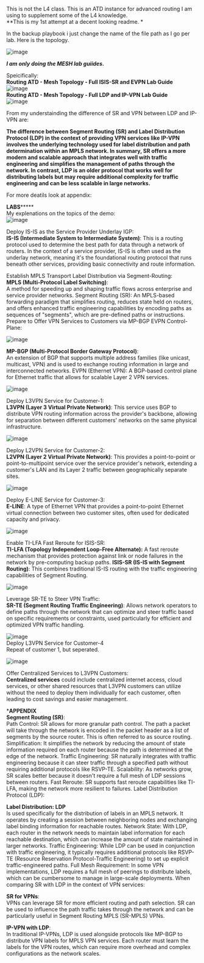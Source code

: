 This is not the L4 class. This is an ATD instance for advanced routing I am using to supplement some of the L4 knowledge.<br>
**This is my 1st attempt at a decent looking readme. *<br>

In the backup playbook i just change the name of the file path as I go per lab. 
Here is the topology.

![image](https://github.com/netsecwiz/AristaL4/assets/123339313/c9b2258b-46e2-4e76-971d-21940e722e47)

_**I am only doing the MESH lab guiides.**_<br>

Speicifically:<br>
**Routing ATD - Mesh Topology - Full ISIS-SR and EVPN Lab Guide**<br>
![image](https://github.com/netsecwiz/AristaL4/assets/123339313/8479682c-cdcd-4cae-a169-37b8a887b34d)<br>
**Routing ATD - Mesh Topology - Full LDP and IP-VPN Lab Guide**<br>
![image](https://github.com/netsecwiz/AristaL4/assets/123339313/908a4342-1fec-40c2-9793-37924a5976a1)<br>


From my understainding the difference of SR and VPN between LDP and IP-VPN are:<br>

**The difference between Segment Routing (SR) and Label Distribution Protocol (LDP) in the context of providing VPN services like IP-VPN involves the underlying technology used for label distribution and path determination within an MPLS network.
In summary, SR offers a more modern and scalable approach that integrates well with traffic engineering and simplifies the management of paths through the network. In contrast, LDP is an older protocol that works well for distributing labels but may require additional complexity for traffic engineering and can be less scalable in large networks.**<br>

For more deatils look at appendix:<br>

************************************LABS*****************************************<br>
My explenations on the topics of the demo:<br>
![image](https://github.com/netsecwiz/AristaL4/assets/123339313/9ae11423-2c16-4209-9a65-34cc6887bb5e)<br>

Deploy IS-IS as the Service Provider Underlay IGP:<br>
**IS-IS (Intermediate System to Intermediate System)**: This is a routing protocol used to determine the best path for data through a network of routers. In the context of a service provider, IS-IS is often used as the underlay network, meaning it's the foundational routing protocol that runs beneath other services, providing basic connectivity and route information.<br>

Establish MPLS Transport Label Distribution via Segment-Routing:<br>
**MPLS (Multi-Protocol Label Switching)**:<br>
 A method for speeding up and shaping traffic flows across enterprise and service provider networks.
Segment Routing (SR): An MPLS-based forwarding paradigm that simplifies routing, reduces state held on routers, and offers enhanced traffic engineering capabilities by encoding paths as sequences of "segments", which are pre-defined paths or instructions.
Prepare to Offer VPN Services to Customers via MP-BGP EVPN Control-Plane:<br>

![image](https://github.com/netsecwiz/AristaL4/assets/123339313/2991bed2-cf62-45fa-af9b-2d709dc9646b)<br>

**MP-BGP (Multi-Protocol Border Gateway Protocol)**: <br>
An extension of BGP that supports multiple address families (like unicast, multicast, VPN) and is used to exchange routing information in large and interconnected networks.
EVPN (Ethernet VPN): A BGP-based control plane for Ethernet traffic that allows for scalable Layer 2 VPN services.<br>

![image](https://github.com/netsecwiz/AristaL4/assets/123339313/6a6f2123-9b2a-4675-a564-55a66626a7fb)<br>

Deploy L3VPN Service for Customer-1:<br>
**L3VPN (Layer 3 Virtual Private Network)**: This service uses BGP to distribute VPN routing information across the provider's backbone, allowing for separation between different customers' networks on the same physical infrastructure.<br>

![image](https://github.com/netsecwiz/AristaL4/assets/123339313/92af0f3b-6510-46f8-9b3d-5d770f962625)<br>

Deploy L2VPN Service for Customer-2:<br>
**L2VPN (Layer 2 Virtual Private Network)**: This provides a point-to-point or point-to-multipoint service over the service provider's network, extending a customer's LAN and its Layer 2 traffic between geographically separate sites.<br>

![image](https://github.com/netsecwiz/AristaL4/assets/123339313/c2a6bcf9-1768-4132-bc18-3463648b3282)<br>

Deploy E-LINE Service for Customer-3:<br>
**E-LINE**: A type of Ethernet VPN that provides a point-to-point Ethernet virtual connection between two customer sites, often used for dedicated capacity and privacy.<br>

![image](https://github.com/netsecwiz/AristaL4/assets/123339313/98fb36fa-d21c-4179-9099-0d315844435d)<br>

Enable TI-LFA Fast Reroute for ISIS-SR:<br>
**TI-LFA (Topology Independent Loop-Free Alternate):** A fast reroute mechanism that provides protection against link or node failures in the network by pre-computing backup paths.
**ISIS-SR (IS-IS with Segment Routing)**: This combines traditional IS-IS routing with the traffic engineering capabilities of Segment Routing.<br>

![image](https://github.com/netsecwiz/AristaL4/assets/123339313/47febc36-bc4d-4c87-953c-7f28fc7dc185)<br>

Leverage SR-TE to Steer VPN Traffic:<br>
**SR-TE (Segment Routing Traffic Engineering)**: Allows network operators to define paths through the network that can optimize and steer traffic based on specific requirements or constraints, used particularly for efficient and optimized VPN traffic handling.<br>

![image](https://github.com/netsecwiz/AristaL4/assets/123339313/bbac312a-cb92-42b0-8c20-3a25f8b8e3b7)<br>
Deploy L3VPN Service for Customer-4<br>
Repeat of customer 1, but seperated.<br>

![image](https://github.com/netsecwiz/AristaL4/assets/123339313/8b76d161-a863-481c-97cc-585bf9655a76)<br>

Offer Centralized Services to L3VPN Customers:<br>
**Centralized services** could include centralized internet access, cloud services, or other shared resources that L3VPN customers can utilize without the need to deploy them individually for each customer, often leading to cost savings and easier management.


***********APPENDIX**********<br>
**Segment Routing (SR)**:<br>
Path Control: SR allows for more granular path control. The path a packet will take through the network is encoded in the packet header as a list of segments by the source router. This is often referred to as source routing.
Simplification: It simplifies the network by reducing the amount of state information required on each router because the path is determined at the edge of the network.
Traffic Engineering: SR naturally integrates with traffic engineering because it can steer traffic through a specified path without requiring additional protocols like RSVP-TE.
Scalability: As networks grow, SR scales better because it doesn't require a full mesh of LDP sessions between routers.
Fast Reroute: SR supports fast reroute capabilities like TI-LFA, making the network more resilient to failures.
Label Distribution Protocol (LDP):

**Label Distribution: LDP** <br>
Is used specifically for the distribution of labels in an MPLS network. It operates by creating a session between neighboring nodes and exchanging label binding information for reachable routes.
Network State: With LDP, each router in the network needs to maintain label information for each reachable destination, which can increase the amount of state maintained in larger networks.
Traffic Engineering: While LDP can be used in conjunction with traffic engineering, it typically requires additional protocols like RSVP-TE (Resource Reservation Protocol-Traffic Engineering) to set up explicit traffic-engineered paths.
Full Mesh Requirement: In some VPN implementations, LDP requires a full mesh of peerings to distribute labels, which can be cumbersome to manage in large-scale deployments.
When comparing SR with LDP in the context of VPN services:

**SR for VPNs**: <br>
VPNs can leverage SR for more efficient routing and path selection. SR can be used to influence the path traffic takes through the network and can be particularly useful in Segment Routing MPLS (SR-MPLS) VPNs.

**IP-VPN with LDP**: <br>
In traditional IP-VPNs, LDP is used alongside protocols like MP-BGP to distribute VPN labels for MPLS VPN services. Each router must learn the labels for the VPN routes, which can require more overhead and complex configurations as the network scales.


